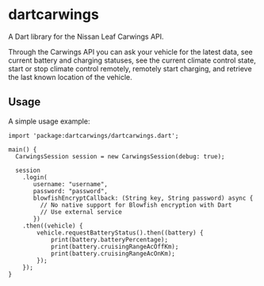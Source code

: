 # dartcarwings

A Dart library for the Nissan Leaf Carwings API.

Through the Carwings API you can ask your vehicle for the latest data, see current battery and charging statuses, see the current climate control state, start or stop climate control remotely, remotely start charging, and retrieve the last known location of the vehicle.

## Usage

A simple usage example:

    import 'package:dartcarwings/dartcarwings.dart';

    main() {
      CarwingsSession session = new CarwingsSession(debug: true);

      session
        .login(
           username: "username",
           password: "password",
           blowfishEncryptCallback: (String key, String password) async {
             // No native support for Blowfish encryption with Dart
             // Use external service
           })
        .then((vehicle) {
            vehicle.requestBatteryStatus().then((battery) {
                print(battery.batteryPercentage);
                print(battery.cruisingRangeAcOffKm);
                print(battery.cruisingRangeAcOnKm);
            });
        });
    }
